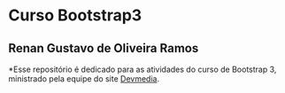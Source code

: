 # Curso Bootstrap3

## Renan Gustavo de Oliveira Ramos

*Esse repositório é dedicado para as atividades do curso de Bootstrap 3, ministrado pela equipe do site [Devmedia](http://www.devmedia.com.br/).